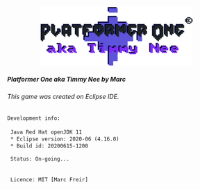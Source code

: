 <div align="center"> <img src="./_img/PlatformerOne.svg" alt="GameName" width="350" /> </div>

##### Platformer One aka Timmy Nee by Marc
###### This game was created on Eclipse IDE.

    Development info:

     Java Red Hat openJDK 11
     * Eclipse version: 2020-06 (4.16.0)
     * Build id: 20200615-1200
     
<!--
<div align="center"> <p>Preview</p> <img src="./demo/gamename-presentation.gif" alt="GameName" width="480" /> </div> -->

     Status: On-going...


     Licence: MIT [Marc Freir]
